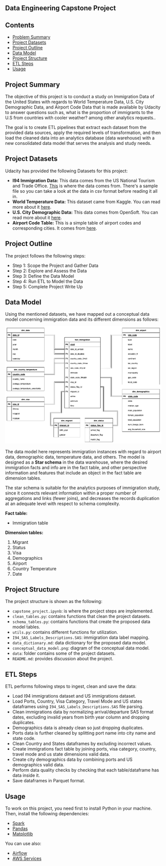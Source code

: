 ## Data Engineering Capstone Project

## Contents

+ [Problem Summary](#Problem-Summary)
+ [Project Datasets](#Project-Datasets)
+ [Project Outline](#Project-Outline)
+ [Data Model](#Data-Model)
+ [Project Structure](#Project-Structure)
+ [ETL Steps](#ETL-Steps)
+ [Usage](#Usage)

## Project Summary
The objective of this project is to conduct a study on Immigration Data of the United States with regards to World Temperature Data, U.S. City Demographic Data, and Airport Code Data that is made available by Udacity to answer questions such as, what is the proportion of immigrants to the U.S from countries with cooler weather? among other analytics requests..

The goal is to create ETL pipelines that extract each dataset from the provided data sources, apply the required levels of transformation, and then load the cleaned data into an analytics database (data warehouse) with a new consolidated data model that serves the analysis and study needs.

## Project Datasets
Udacity has provided the following Datasets for this project:
- **I94 Immigration Data:** This data comes from the US National Tourism and Trade Office. [This](https://travel.trade.gov/research/reports/i94/historical/2016.html) is where the data comes from. There's a sample file so you can take a look at the data in csv format before reading it all in.
- **World Temperature Data:** This dataset came from Kaggle. You can read more about it [here](https://www.kaggle.com/berkeleyearth/climate-change-earth-surface-temperature-data).
- **U.S. City Demographic Data:** This data comes from OpenSoft. You can read more about it [here](https://public.opendatasoft.com/explore/dataset/us-cities-demographics/export/).
- **Airport Code Table:** This is a simple table of airport codes and corresponding cities. It comes from [here](https://datahub.io/core/airport-codes#data).

## Project Outline
The project follows the following steps:
* Step 1: Scope the Project and Gather Data
* Step 2: Explore and Assess the Data
* Step 3: Define the Data Model
* Step 4: Run ETL to Model the Data
* Step 5: Complete Project Write Up

## Data Model
Using the mentioned datasets, we have mapped out a conceptual data model concerning immigration data and its different dimensions as follows:

![conceptual data model](conceptual_data_model.png "Conceptual Data Model")

The data model here represents immigration instances with regard to airport data, demographic data, temperature data, and others. The model is designed as a **Star schema** in the data warehouse, where the desired immigration facts and info are in the fact table, and other perspective information and features that include an object in the fact table are dimension tables.

The star schema is suitable for the analytics purposes of immigration study, since it connects relevant information within a proper number of aggregations and links (fewer joins), and decreases the records duplication at an adequate level with respect to schema complexity.

**Fact table:**
- Immigration table

**Dimension tables:**
1. Migrant
1. Status
1. Visa
1. Demographics
1. Airport
1. Country Temperature
1. Date


## Project Structure
The project structure is shown as the following:
- `capstone_project.ipynb`: is where the project steps are implemented.
- `clean_tables.py`: contains functions that clean the project datasets.
- `schema_tables.py`: contains functions that create the proposed data model tables.
- `utils.py`: contains different functions for utilization.
- `I94_SAS_Labels_Descriptions.SAS`: immigration data label mapping.
- `data_dictionary.md`: data dictionary for the proposed data model.
- `conceptual_data_model.png`: diagram of the conceptual data model.
- `data`: folder contains some of the project datasets.
- `README.md`: provides discussion about the project.

## ETL Steps
ETL performs following steps to ingest, clean and save the data:
- Load I94 immigrations dataset and US immigrations dataset.
- Load Ports, Country, Visa Category, Travel Mode and US states dataframes using `I94_SAS_Labels_Descriptions.SAS` file parsing.
- Clean immigrations data by normalizing arrival/departure SAS format dates, excluding invalid years from birth year column and dropping duplicates.
- Demographics data is already clean so just dropping duplicates.
- Ports data is further cleaned by splitting port name into city name and state code.
- Clean Country and States dataframes by excluding incorrect values.
- Create immigrations fact table by joining ports, visa category, country, travel mode and us state dimensions valid data.
- Create city demographics data by combining ports and US demographics valid data.
- Perform data quality checks by checking that each table/dataframe has data inside it.
- Save dataframes in Parquet format.

## Usage
To work on this project, you need first to install Python in your machine. Then, install the following dependencies:
- [Spark](https://spark.apache.org/)
- [Pandas](https://pandas.pydata.org/)
- [Matplotlib](https://matplotlib.org/)
  
You can use also:
- [Airflow](https://airflow.apache.org/)
- [AWS Services](https://aws.amazon.com/)


